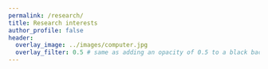 ```yaml
---
permalink: /research/
title: Research interests
author_profile: false
header:
  overlay_image: ../images/computer.jpg
  overlay_filter: 0.5 # same as adding an opacity of 0.5 to a black background
---
```

<!-- 
Machine learning (ML), particularly deep learning, has made significant advances in the past decades. However, there are many issues remaining before ML models can be safely, fairly and efficiently implemented in real-world applications. Many of these shortcomings are related to causation: in order to be safe, a model must make policies based on knowing what will happen when a given action is taken; in order to be fair, a model must not rely on spurious correlations to make predictions; and in order to be efficient, a model must learn relationships that are transferable from its training data to new tasks. By studying learning algorithms that address these issues we may also gain insight and inspiration for models of how we ourselves learn.

I am an **applied mathematician** with an interest in **theoretical neuroscience** and **machine learning**. I use insights from **causal inference** to provide better tools and models in both of these areas. This involves building models of how we may do causal learning, and combining methods from causal inference with machine learning to provide more efficient learning algorithms. I believe that this work, in combination with developments in deep learning, will lead to more human-like learning systems. Thus my work involves a combination of statistics, computational modelling, systems neuroscience and tools from deep learning.

Some examples of current and past projects I've worked on are below.

## Machine learning

### Learning optimal policies, while avoiding unnecessary changes in policy

<p style="text-align: center"><img src="../images/theorem3.png" width="55%"></p>

**Lansdell B**, Triantafillou S, Kording K, [arXiv](https://arxiv.org/abs/1905.13121) 2019

*Abstract:* Excessively changing policies in many real world scenarios is difficult, unethical, or expensive. After all, doctor guidelines, tax codes, and price lists can only be reprinted so often. We may thus want to only change a policy when it is probable that the change is beneficial. In cases that a policy is a threshold on contextual variables we can estimate causal effects for populations lying at the threshold. This allows for a schedule of incremental policy updates that let us optimize a policy while making few detrimental changes. Using this idea, and the theory of linear contextual bandits, we present a conservative policy updating procedure which updates a deterministic policy only when justified. We provide simulations and an analysis of an infant health well-being causal inference dataset, showing the algorithm efficiently learns a good policy with few changes. Our approach allows efficiently solving problems where excessive changes are to be avoided, with applications in medicine, economics and beyond.

### Towards intervention-centric causal reasoning in learning agents

<p style="text-align: center"><img src="../images/fig1_motivating_example.svg" width="75%"></p>

**Lansdell B** ([pdf]({{site.baseurl}}/docs/Towards_intervention_centric_causal_reasoning_in_learning_agents__long_.pdf)) ICLR 2020 Workshop on Causal Learning for Decision Making

*Abstract:* Interventions are central to causal learning and reasoning. Yet ultimately an intervention is an abstraction: an agent embedded in a physical environment (perhaps modeled as a Markov decision process) does not typically come equipped with the notion of an intervention -- its action space is typically ego-centric, without actions of the form 'intervene on X'. Such a correspondence between ego-centric actions and interventions would be challenging to hard-code. It would instead be better if an agent learnt which sequence of actions allow it to make targeted manipulations of the environment, and learnt corresponding representations that permitted learning from observation. Here we show how a meta-learning approach can be used to perform causal learning in this challenging setting, where the action-space is not a set of interventions and the observation space is a high-dimensional space with a latent causal structure. A meta-reinforcement learning algorithm is used to learn relationships that transfer on observational causal learning tasks. This work shows how advances in deep reinforcement learning and meta-learning can provide intervention-centric causal learning in high-dimensional environments with a latent causal structure.

### Learning a feedback network through perturbations

<p style="text-align: center"><img src="../images/fig1_schematic.png" width="35%" align="middle"></p>

**Lansdell B**, Prakash P, Kording K, [arXiv](https://arxiv.org/abs/1906.00889) *ICLR 2020 main meeting*

*Abstract:* Backpropagation is driving today's artificial neural networks (ANNs). However, despite extensive research, it remains unclear if the brain implements this algorithm. Among neuroscientists, reinforcement learning (RL) algorithms are often seen as a realistic alternative: neurons can randomly introduce change, and use unspecific feedback signals to observe their effect on the cost and thus approximate their gradient. However, the convergence rate of such learning scales poorly with the number of involved neurons. Here we propose a hybrid learning approach. Each neuron uses an RL-type strategy to learn how to approximate the gradients that backpropagation would provide. We provide proof that our approach converges to the true gradient for certain classes of networks. In both feedforward and convolutional networks, we empirically show that our approach learns to approximate the gradient, and can match the performance of gradient-based learning. Learning feedback weights provides a biologically plausible mechanism of achieving good performance, without the need for precise, pre-specified learning rules. 

## Theoretical neuroscience

### Neural Spiking for Causal Inference

<p style="text-align: center"><img src="../images/fig1_pretty.png" width="70%" align="middle"></p>

**Lansdell B**, Kording K, [bioRxiv](https://www.biorxiv.org/content/biorxiv/early/2019/10/15/253351.full.pdf) 2019

*Abstract:* When a neuron is driven beyond its threshold it spikes, and the fact that it does not communicate its continuous membrane potential is usually seen as a computational liability. Here we show that this spiking mechanism allows neurons to produce an unbiased estimate of their causal influence, and a way of approximating gradient descent learning. Importantly, neither activity of upstream neurons, which act as confounders, nor downstream non-linearities bias the results. By introducing a local discontinuity with respect to their input drive, we show how spiking enables neurons to solve causal estimation and learning problems.

### Reconfiguring motor circuits for a joint manual and BCI task

<p style="text-align: center"><img src="../images/Figure%201_monkey.png" width="40%" align="middle"></p>

**Lansdell B**, Milovanovic I, Mellema C, Fairhall A, Fetz E, Moritz C *IEEE Transactions in neural systems and rehabilitation engineering 2020* [arXiv](https://arxiv.org/abs/1702.07368)

*Abstract:* Designing brain-computer interfaces (BCIs) that can be used in conjunction with ongoing motor behavior requires an understanding of how neural activity co-opted for brain control interacts with existing neural circuits. For example, BCIs may be used to regain lost motor function after stroke. This requires that neural activity controlling unaffected limbs is dissociated from activity controlling the BCI. In this study we investigated how primary motor cortex accomplishes simultaneous BCI control and motor control in a task that explicitly required both activities to be driven from the same brain region (i.e. a dual-control task). Single-unit activity was recorded from intracortical, multi-electrode arrays while a non-human primate performed this dual-control task. Compared to activity observed during naturalistic motor control, we found that both units used to drive the BCI directly (control units) and units that did not directly control the BCI (non-control units) significantly changed their tuning to wrist torque. Using a measure of effective connectivity, we observed that control units decrease their connectivity. Through an analysis of variance we found that the intrinsic variability of the control units has a significant effect on task proficiency. When this variance is accounted for, motor cortical activity is flexible enough to perform novel BCI tasks that require active decoupling of natural associations to wrist motion. This study provides insight into the neural activity that enables a dual-control brain-computer interface. 

### A reaction-diffusion model of spontaneous neural activity in the developing retina

<p style="text-align: center"><img src="../images/retinalwaves2.png" width="60%" align="middle"></p>

**Lansdell B**, Ford K, Kutz JN
[PLoS computational biology](https://journals.plos.org/ploscompbiol/article?id=10.1371/journal.pcbi.1003953) 2014

*Abstract:* Prior to receiving visual stimuli, spontaneous, correlated activity in the retina, called retinal waves, drives activity-dependent developmental programs. Early-stage waves mediated by acetylcholine (ACh) manifest as slow, spreading bursts of action potentials. They are believed to be initiated by the spontaneous firing of Starburst Amacrine Cells (SACs), whose dense, recurrent connectivity then propagates this activity laterally. Their inter-wave interval and shifting wave boundaries are the result of the slow after-hyperpolarization of the SACs creating an evolving mosaic of recruitable and refractory cells, which can and cannot participate in waves, respectively. Recent evidence suggests that cholinergic waves may be modulated by the extracellular concentration of ACh. Here, we construct a simplified, biophysically consistent, reaction-diffusion model of cholinergic retinal waves capable of recapitulating wave dynamics observed in mice retina recordings. We are thus able to use non-linear wave theory to connect wave features to underlying physiological parameters, making the model useful in determining appropriate pharmacological manipulations to experimentally produce waves of a prescribed spatiotemporal character.

## Systems Biology

### A computational model of Bcl-2 regulated apoptosis: bistability revisited

<p style="text-align: center"><img src="../images/bcl2-10.png" width="60%" align="middle"></p>

**Lansdell B**, Kluck R, Hockings C, Lee E, Fairlie D, Frascoli F, Landman K, Speed T, [BMES 2013](http://benlansdell.github.io/docs/lansdell_BMES.pdf)

*Abstract:* The Bcl-2 family of 15 or more proteins are key regulators of the intrinsic apoptosis pathway. Determining the mechanism two of these proteins (Bak and Bax) use to control mitochondrial outer membrane permeabilisation (MOMP) and subsequent cytochrome c release is therefore the focus of significant research. Here, a deterministic mass-action model of a subset of Bcl-2 family protein interactions is constructed in order to better understand a reduced mitochondrial system in vitro, and its role in apoptosis in vivo. A model which includes direct activation of pro-apoptotic Bak by BH3-only effector proteins is shown to be more consistent with kinetic binding data and Mice Liver Mitochondria (MLM) experiments, compared with a model which does not include direct activation. This represents a novel in vitro model of Bcl-2 mediated apoptosis constrained by experimental and kinetic data. The model does not regulate MOMP through the existence of a bistable switch, as posited by other computational studies. The robustness of the model to parameter variation highlights the different roles pro-survival proteins may play depending on the BH3-only stimulus.

## Bioinformatics

### Compuational gene prediction with genomic tiling microarray data

<p style="text-align: center"><img src="../images/tilegene-1024x438.png" width="60%" align="middle"></p>

**Lansdell B**, Speed T, Papenfuss A. Genome Informatics Workshops 2008

*Abstract:* The genome of a higher organism is a complex entity. It is not merely comprised of the genes it encodes, but also of many other contributing elements. Elucidating the function of these elements is a non-trivial task, which lends itself well to computational methods. Here we combine two methods of identifying these functional elements: computational gene prediction and transcription mapping with tiling microarrays. In order to do so a generalised hidden Markov model (GHMM) *ab initio* gene predictor is developed, which is shown to perform comparably to other *ab initio* GHMM predictors. We then incorporate a transcription mapping statistic based on correlations, into a GHMM gene model. This model can predict both protein-coding genes and non protein-coding gene fragments based on tiling array expression data and genomic sequence data, thus accommodating a broader and more realistic view of molecular biology. -->
